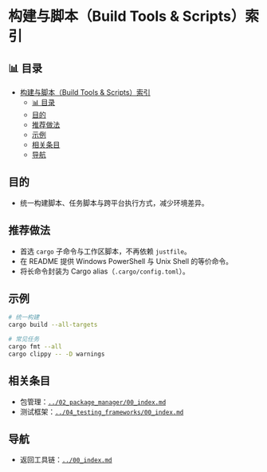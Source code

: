 ﻿# 构建与脚本（Build Tools & Scripts）索引

## 📊 目录

- [构建与脚本（Build Tools \& Scripts）索引](#构建与脚本build-tools--scripts索引)
  - [📊 目录](#-目录)
  - [目的](#目的)
  - [推荐做法](#推荐做法)
  - [示例](#示例)
  - [相关条目](#相关条目)
  - [导航](#导航)

## 目的

- 统一构建脚本、任务脚本与跨平台执行方式，减少环境差异。

## 推荐做法

- 首选 `cargo` 子命令与工作区脚本，不再依赖 `justfile`。
- 在 README 提供 Windows PowerShell 与 Unix Shell 的等价命令。
- 将长命令封装为 Cargo alias（`.cargo/config.toml`）。

## 示例

```bash
# 统一构建
cargo build --all-targets

# 常见任务
cargo fmt --all
cargo clippy -- -D warnings
```

## 相关条目

- 包管理：[`../02_package_manager/00_index.md`](../02_package_manager/00_index.md)
- 测试框架：[`../04_testing_frameworks/00_index.md`](../04_testing_frameworks/00_index.md)

## 导航

- 返回工具链：[`../00_index.md`](../00_index.md)
